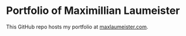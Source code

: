 Portfolio of Maximillian Laumeister
=======================

This GitHub repo hosts my portfolio at [maxlaumeister.com](http://www.maxlaumeister.com).
